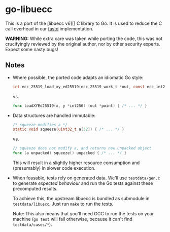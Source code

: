 # go-libuecc

This is a port of the [libuecc v6][] C library to Go. It is used to
reduce the C call overhead in our [fastd][] implementation.

**WARNING:** While extra care was taken while porting the code, this
was not crucifyingly reviewed by the original author, nor by other
security experts. Expect some nasty bugs!

[libuecc]: https://git.universe-factory.net/libuecc
[fastd]:   https://github.com/digineo/fastd/

## Notes

- Where possible, the ported code adapts an idiomatic Go style:

  ```c
  int ecc_25519_load_xy_ed25519(ecc_25519_work_t *out, const ecc_int256_t *x, const ecc_int256_t *y) { /* ... */ }
  ```

  vs.

  ```go
  func loadXYEd25519(x, y *int256) (out *point) { /* ... */ }
  ```

- Data structures are handled immutable:

  ```c
  /* squeeze modifies a */
  static void squeeze(uint32_t a[32]) { /* ... */ }
  ```

  vs.

  ```go
  // squeeze does not modify a, and returns new unpacked object
  func (a unpacked) squeeze() unpacked { /* ... */ }
  ```

  This will result in a slightly higher resource consumption and
  (presumably) in slower code execution.

- When feasable, tests rely on generated data. We'll use `testdata/gen.c`
  to generate *expected behaviour* and run the Go tests against these
  precomputed results.

  To achieve this, the upstream libuecc is bundled as submodule in
  `testdata/libuecc`. Just run `make` to run the tests.

  Note: This also means that you'll need GCC to run the tests on your
  machine (`go test` will fail otherwise, because it can't find
  `testdata/cases/*`).
